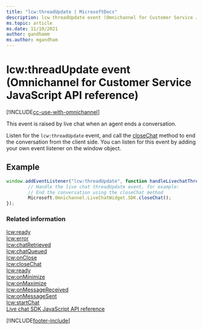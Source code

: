 ```yaml
---
title: "lcw:threadUpdate | MicrosoftDocs"
description: lcw threadUpdate event (Omnichannel for Customer Service JavaScript API reference)
ms.topic: article
ms.date: 11/10/2021
author: gandhamm
ms.author: mgandham
---
```


# lcw:threadUpdate event (Omnichannel for Customer Service JavaScript API reference)

[!INCLUDE[cc-use-with-omnichannel](../../../../includes/cc-use-with-omnichannel.md)]

This event is raised by live chat when an agent ends a conversation.

Listen for the `lcw:threadUpdate` event, and call the [closeChat](../methods/closeChat.md) method to end the conversation from the client side. You can listen for this event by adding your own event listener on the window object.

## Example

```JavaScript
window.addEventListener("lcw:threadUpdate", function handleLivechatThreadUpdateEvent(){
        // Handle the live chat threadUpdate event, for example:
        // End the conversation using the closeChat method
        Microsoft.Omnichannel.LiveChatWidget.SDK.closeChat();
});
```

### Related information

[lcw:ready](lcw-ready.md)  
[lcw:error](lcw-error.md)  
[lcw:chatRetrieved](lcw-chatRetrieved.md)  
[lcw:chatQueued](lcw-chatQueued.md)  
[lcw:onClose](lcw-onclose.md)  
[lcw:closeChat](lcw-closechat.md)  
[lcw:ready](lcw-ready.md)   
[lcw:onMinimize](lcw-onminimize.md)  
[lcw:onMaximize](lcw-onmaximize.md)  
[lcw:onMessageReceived](lcw-onmessagereceived.md)  
[lcw:onMessageSent](lcw-onmessagesent.md)  
[lcw:startChat](lcw-startchat.md)   
[Live chat SDK JavaScript API reference](../../omnichannel-reference.md) 


[!INCLUDE[footer-include](../../../../includes/footer-banner.md)] 
